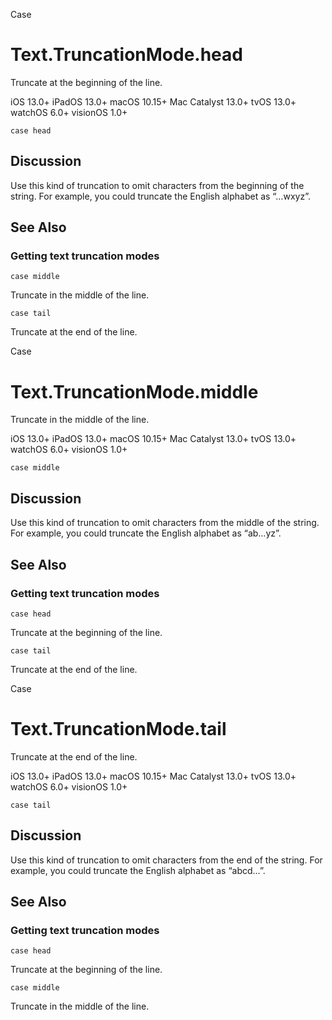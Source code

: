 Case

# Text.TruncationMode.head

Truncate at the beginning of the line.

iOS 13.0+  iPadOS 13.0+  macOS 10.15+  Mac Catalyst 13.0+  tvOS 13.0+  watchOS
6.0+  visionOS 1.0+

    
    
    case head

## Discussion

Use this kind of truncation to omit characters from the beginning of the
string. For example, you could truncate the English alphabet as “…wxyz”.

## See Also

### Getting text truncation modes

`case middle`

Truncate in the middle of the line.

`case tail`

Truncate at the end of the line.

Case

# Text.TruncationMode.middle

Truncate in the middle of the line.

iOS 13.0+  iPadOS 13.0+  macOS 10.15+  Mac Catalyst 13.0+  tvOS 13.0+  watchOS
6.0+  visionOS 1.0+

    
    
    case middle

## Discussion

Use this kind of truncation to omit characters from the middle of the string.
For example, you could truncate the English alphabet as “ab…yz”.

## See Also

### Getting text truncation modes

`case head`

Truncate at the beginning of the line.

`case tail`

Truncate at the end of the line.

Case

# Text.TruncationMode.tail

Truncate at the end of the line.

iOS 13.0+  iPadOS 13.0+  macOS 10.15+  Mac Catalyst 13.0+  tvOS 13.0+  watchOS
6.0+  visionOS 1.0+

    
    
    case tail

## Discussion

Use this kind of truncation to omit characters from the end of the string. For
example, you could truncate the English alphabet as “abcd…”.

## See Also

### Getting text truncation modes

`case head`

Truncate at the beginning of the line.

`case middle`

Truncate in the middle of the line.

